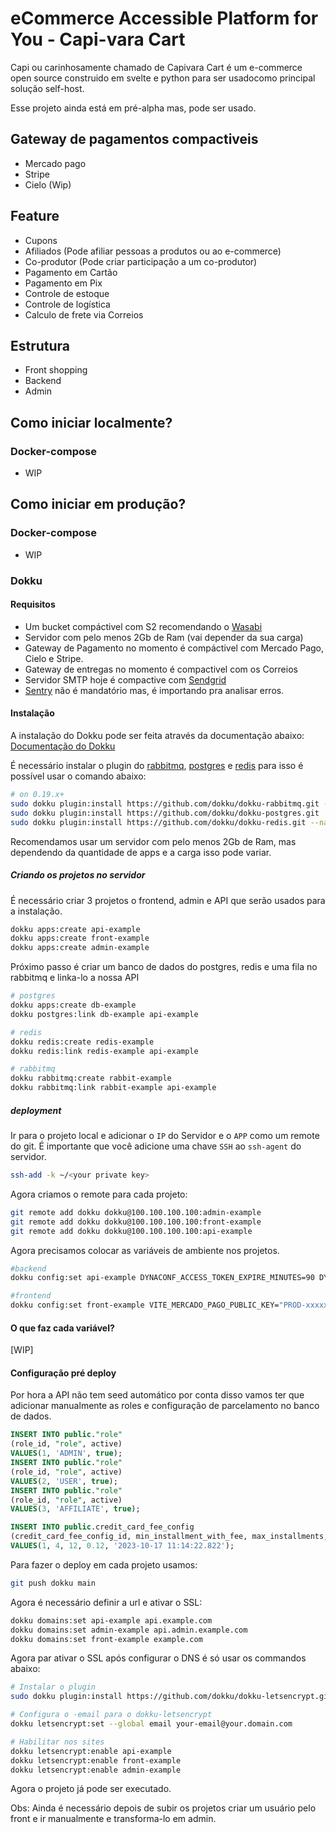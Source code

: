 # eCommerce Accessible Platform for You - Capi-vara Cart

Capi ou carinhosamente chamado de Capivara Cart é um e-commerce open source construido em svelte e python para ser usadocomo principal solução self-host.

Esse projeto ainda está em pré-alpha mas, pode ser usado.

## Gateway de pagamentos compactiveis
- Mercado pago
- Stripe
- Cielo (Wip)

## Feature
- Cupons
- Afiliados (Pode afiliar pessoas a produtos ou ao e-commerce)
- Co-produtor (Pode criar participação a um co-produtor)
- Pagamento em Cartão
- Pagamento em Pix
- Controle de estoque
- Controle de logística
- Calculo de frete via Correios


## Estrutura
- Front shopping
- Backend
- Admin

## Como iniciar localmente?

### Docker-compose
- WIP

## Como iniciar em produção?

### Docker-compose
- WIP

### Dokku

#### Requisitos
- Um bucket compáctivel com S2 recomendando o [Wasabi](https://wasabi.com/)
- Servidor com pelo menos 2Gb de Ram (vai depender da sua carga)
- Gateway de Pagamento no momento é compáctivel com Mercado Pago, Cielo e Stripe.
- Gateway de entregas no momento é compactivel com os Correios
- Servidor SMTP hoje é compactive com [Sendgrid](https://sendgrid.com/en-us)
- [Sentry](https://sentry.io) não é mandatório mas, é importando pra analisar erros.
#### Instalação

A instalação do Dokku pode ser feita através da documentação abaixo:
[Documentação do Dokku](https://dokku.com/docs/getting-started/installation/#1-install-dokku)

É necessário instalar o plugin do [rabbitmq](https://github.com/dokku/dokku-rabbitmq), [postgres](https://dokku.com/docs/deployment/application-deployment/) e [redis](https://github.com/dokku/dokku-redis) para isso é possível usar o comando abaixo:

```bash
# on 0.19.x+
sudo dokku plugin:install https://github.com/dokku/dokku-rabbitmq.git --name rabbitmq
sudo dokku plugin:install https://github.com/dokku/dokku-postgres.git
sudo dokku plugin:install https://github.com/dokku/dokku-redis.git --name redis
```

Recomendamos usar um servidor com pelo menos 2Gb de Ram, mas dependendo da quantidade de apps e a carga isso pode variar.

##### Criando os projetos no servidor

É necessário criar 3 projetos o frontend, admin e API que serão usados para a instalação.
```bash
dokku apps:create api-example
dokku apps:create front-example
dokku apps:create admin-example
```

Próximo passo é criar um banco de dados do postgres, redis e uma fila no rabbitmq e linka-lo a nossa API
```bash
# postgres
dokku apps:create db-example
dokku postgres:link db-example api-example

# redis
dokku redis:create redis-example
dokku redis:link redis-example api-example

# rabbitmq
dokku rabbitmq:create rabbit-example
dokku rabbitmq:link rabbit-example api-example
```

##### deployment
Ir para o projeto local e adicionar o `IP` do Servidor e o `APP` como um remote do git. É importante que você adicione uma chave `SSH` ao `ssh-agent` do servidor.

```bash
ssh-add -k ~/<your private key>
```

Agora criamos o remote para cada projeto:

```bash
git remote add dokku dokku@100.100.100.100:admin-example
git remote add dokku dokku@100.100.100.100:front-example
git remote add dokku dokku@100.100.100.100:api-example
```

Agora precisamos colocar as variáveis de ambiente nos projetos.

```bash
#backend
dokku config:set api-example DYNACONF_ACCESS_TOKEN_EXPIRE_MINUTES=90 DYNACONF_ADMIN_URL=https://demo.admin.example.com DYNACONF_API_MAIL_URL=https://testapi.com/ DYNACONF_AWS_ACCESS_KEY_ID="xxxxxxx" DYNACONF_AWS_SECRET_ACCESS_KEY="xxxxxx" DYNACONF_BROKER_URL=amqp://example:xxxxxx@dokku-rabbitmq-staging:5672/example DYNACONF_BUCKET_NAME=cdn.example.com DYNACONF_COMPANY=Capivara DYNACONF_CORREIOSBR_API_SECRET="xxxxxxx" DYNACONF_CORREIOSBR_CEP_ORIGIN=1000000 DYNACONF_CORREIOSBR_PASS=usercorreios DYNACONF_CORREIOSBR_POSTAL_CART=000011111 DYNACONF_CORREIOSBR_USER="111111gr." DYNACONF_DATABASE_URI=postgresql+psycopg://postgres:xxxxx@dokku-postgres-example:5432/example DYNACONF_DATABASE_URL=postgresql+psycopg://postgres:xxxxx@dokku-postgres-example:5432/example DYNACONF_EMAIL_FROM=contact@jonatasoliveira.dev DYNACONF_ENDPOINT_UPLOAD_CLIENT=https://s3.us-east-2.wasabisys.com/ DYNACONF_ENDPOINT_UPLOAD_REGION=us-east-2 DYNACONF_ENVIRONMENT=production DYNACONF_FILE_UPLOAD_CLIENT=WASABI DYNACONF_FILE_UPLOAD_PATH=https://cdn.example.com/ DYNACONF_FRONTEND_URL=https://demo.capicart.com DYNACONF_FRONTEND_URLS=https://demo.capicart.com DYNACONF_GATEWAY_API=API_KEY DYNACONF_GATEWAY_CRYP=CRYP_KEY DYNACONF_MERCADO_PAGO_ACCESS_TOKEN=PROD-xxx-xxxx-xxx-xxxx DYNACONF_MERCADO_PAGO_PUBLIC_KEY=PROD-xxxxx-xxx-xx-xx-xxxx DYNACONF_MERCADO_PAGO_URL=https://api.mercadopago.com DYNACONF_PAYMENT_GATEWAY_URL=URL_GATEWAY DYNACONF_REDIS_DB=0 DYNACONF_REDIS_URL=redis://:xxxxx@dokku-redis-example:6379 DYNACONF_RESULT_BACKEND=rpc:// DYNACONF_SENDGRID_API_KEY="SG.xxx.xxxw-xxxxx" DYNACONF_SETRY_DSN=https://xxxx@o11111eee.ingest.sentry.io/ss12333 DYNACONF_STRIPE_API_KEY="pk_xxxxxxxl" DYNACONF_STRIPE_SECRET_KEY="sk_xxxxxxxxxx"

#frontend
dokku config:set front-example VITE_MERCADO_PAGO_PUBLIC_KEY="PROD-xxxxx-xxx-xxx-xxxx-xxxx" VITE_MERCADO_PAGO_ACCESS_TOKEN="PROD-xxxxx-xxxx-xxxx-xxxxxx" VITE_SERVER_BASE_URL=https://demo.api.capicart.com/docs
```

#### O que faz cada variável?
[WIP]


#### Configuração pré deploy
Por hora a API não tem seed automático por conta disso vamos ter que adicionar manualmente as roles e configuração de parcelamento no banco de dados.


```sql
INSERT INTO public."role"
(role_id, "role", active)
VALUES(1, 'ADMIN', true);
INSERT INTO public."role"
(role_id, "role", active)
VALUES(2, 'USER', true);
INSERT INTO public."role"
(role_id, "role", active)
VALUES(3, 'AFFILIATE', true);

INSERT INTO public.credit_card_fee_config
(credit_card_fee_config_id, min_installment_with_fee, max_installments, fee, active_date)
VALUES(1, 4, 12, 0.12, '2023-10-17 11:14:22.822');
```

Para fazer o deploy em cada projeto usamos:

```bash
git push dokku main
```

Agora é necessário definir a url e ativar o SSL:


```bash
dokku domains:set api-example api.example.com
dokku domains:set admin-example api.admin.example.com
dokku domains:set front-example example.com
```

Agora par ativar o SSL após configurar o DNS é só usar os commandos abaixo:

```bash
# Instalar o plugin
sudo dokku plugin:install https://github.com/dokku/dokku-letsencrypt.github

# Configura o -email para o dokku-letsencrypt
dokku letsencrypt:set --global email your-email@your.domain.com

# Habilitar nos sites
dokku letsencrypt:enable api-example
dokku letsencrypt:enable front-example
dokku letsencrypt:enable admin-example
```

Agora o projeto já pode ser executado.


Obs: Ainda é necessário depois de subir os projetos criar um usuário pelo front e ir manualmente e transforma-lo em admin.

